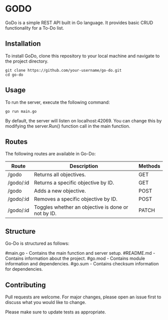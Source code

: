 # GODO

GoDo is a simple REST API built in Go language. It provides basic CRUD functionality for a To-Do list.

## Installation

To install GoDo, clone this repository to your local machine and navigate to the project directory.

```
git clone https://github.com/your-username/go-do.git
cd go-do
```

## Usage

To run the server, execute the following command:

```
go run main.go
```

By default, the server will listen on localhost:42069. You can change this by modifying the server.Run() function call in the main function.

## Routes

The following routes are available in Go-Do:

|      **Route**       |                    **Description**                      | **Methods** |
|----------------------|---------------------------------------------------------|-------------|
| /godo                | Returns all objectives.                                 | GET         |
| /godo/:id            | Returns a specific objective by ID.                     | GET         |
| /godo                | Adds a new objective.                                   | POST        |
| /godo/:id            | Removes a specific objective by ID.                     | POST        |
| /godo/:id            | Toggles whether an objective is done or not by ID.      | PATCH       |

## Structure

Go-Do is structured as follows:

#main.go - Contains the main function and server setup.
#README.md - Contains information about the project.
#go.mod - Contains module information and dependencies.
#go.sum - Contains checksum information for dependencies.

## Contributing

Pull requests are welcome. For major changes, please open an issue first to discuss what you would like to change.

Please make sure to update tests as appropriate.
